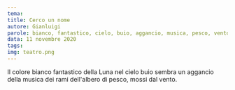 ```yaml
---
tema:
title: Cerco un nome
autore: Gianluigi
parole: bianco, fantastico, cielo, buio, aggancio, musica, pesco, vento
data: 11 novembre 2020
tags: 
img: teatro.png
---
```

Il colore bianco fantastico della Luna nel cielo buio sembra un aggancio della musica dei rami dell'albero di pesco, mossi dal vento.
